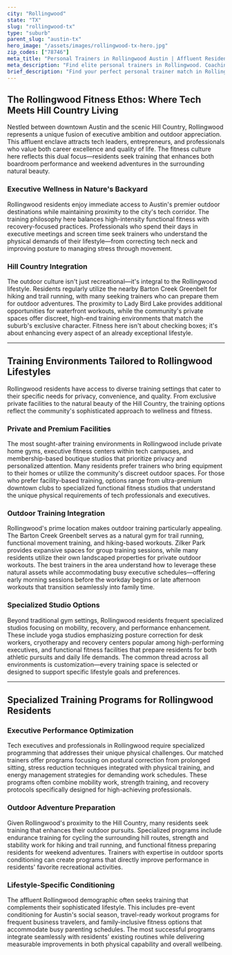 ```yaml
---
city: "Rollingwood"
state: "TX"
slug: "rollingwood-tx"
type: "suburb"
parent_slug: "austin-tx"
hero_image: "/assets/images/rollingwood-tx-hero.jpg"
zip_codes: ["78746"]
meta_title: "Personal Trainers in Rollingwood Austin | Affluent Residential & Downtown Access"
meta_description: "Find elite personal trainers in Rollingwood. Coaching for high-end residential clients, discreet training, and easy access to Zilker Park."
brief_description: "Find your perfect personal trainer match in Rollingwood, TX. Our exclusive service connects you with elite fitness professionals who understand the unique demands of Austin's tech executive lifestyle. Whether you need postural correction from long hours at your desk, high-performance training for Hill Country adventures, or stress-reduction workouts that fit your busy schedule, we match you with trainers who specialize in your specific goals. Stop wasting time with generic fitness solutions and discover the personalized approach that delivers real results for Rollingwood's discerning residents. Book your match consultation today."
---
```

## The Rollingwood Fitness Ethos: Where Tech Meets Hill Country Living

Nestled between downtown Austin and the scenic Hill Country, Rollingwood represents a unique fusion of executive ambition and outdoor appreciation. This affluent enclave attracts tech leaders, entrepreneurs, and professionals who value both career excellence and quality of life. The fitness culture here reflects this dual focus—residents seek training that enhances both boardroom performance and weekend adventures in the surrounding natural beauty.

### Executive Wellness in Nature's Backyard

Rollingwood residents enjoy immediate access to Austin's premier outdoor destinations while maintaining proximity to the city's tech corridor. The training philosophy here balances high-intensity functional fitness with recovery-focused practices. Professionals who spend their days in executive meetings and screen time seek trainers who understand the physical demands of their lifestyle—from correcting tech neck and improving posture to managing stress through movement.

### Hill Country Integration

The outdoor culture isn't just recreational—it's integral to the Rollingwood lifestyle. Residents regularly utilize the nearby Barton Creek Greenbelt for hiking and trail running, with many seeking trainers who can prepare them for outdoor adventures. The proximity to Lady Bird Lake provides additional opportunities for waterfront workouts, while the community's private spaces offer discreet, high-end training environments that match the suburb's exclusive character. Fitness here isn't about checking boxes; it's about enhancing every aspect of an already exceptional lifestyle.

---

## Training Environments Tailored to Rollingwood Lifestyles

Rollingwood residents have access to diverse training settings that cater to their specific needs for privacy, convenience, and quality. From exclusive private facilities to the natural beauty of the Hill Country, the training options reflect the community's sophisticated approach to wellness and fitness.

### Private and Premium Facilities

The most sought-after training environments in Rollingwood include private home gyms, executive fitness centers within tech campuses, and membership-based boutique studios that prioritize privacy and personalized attention. Many residents prefer trainers who bring equipment to their homes or utilize the community's discreet outdoor spaces. For those who prefer facility-based training, options range from ultra-premium downtown clubs to specialized functional fitness studios that understand the unique physical requirements of tech professionals and executives.

### Outdoor Training Integration

Rollingwood's prime location makes outdoor training particularly appealing. The Barton Creek Greenbelt serves as a natural gym for trail running, functional movement training, and hiking-based workouts. Zilker Park provides expansive spaces for group training sessions, while many residents utilize their own landscaped properties for private outdoor workouts. The best trainers in the area understand how to leverage these natural assets while accommodating busy executive schedules—offering early morning sessions before the workday begins or late afternoon workouts that transition seamlessly into family time.

### Specialized Studio Options

Beyond traditional gym settings, Rollingwood residents frequent specialized studios focusing on mobility, recovery, and performance enhancement. These include yoga studios emphasizing posture correction for desk workers, cryotherapy and recovery centers popular among high-performing executives, and functional fitness facilities that prepare residents for both athletic pursuits and daily life demands. The common thread across all environments is customization—every training space is selected or designed to support specific lifestyle goals and preferences.

---

## Specialized Training Programs for Rollingwood Residents

### Executive Performance Optimization

Tech executives and professionals in Rollingwood require specialized programming that addresses their unique physical challenges. Our matched trainers offer programs focusing on postural correction from prolonged sitting, stress reduction techniques integrated with physical training, and energy management strategies for demanding work schedules. These programs often combine mobility work, strength training, and recovery protocols specifically designed for high-achieving professionals.

### Outdoor Adventure Preparation

Given Rollingwood's proximity to the Hill Country, many residents seek training that enhances their outdoor pursuits. Specialized programs include endurance training for cycling the surrounding hill routes, strength and stability work for hiking and trail running, and functional fitness preparing residents for weekend adventures. Trainers with expertise in outdoor sports conditioning can create programs that directly improve performance in residents' favorite recreational activities.

### Lifestyle-Specific Conditioning

The affluent Rollingwood demographic often seeks training that complements their sophisticated lifestyle. This includes pre-event conditioning for Austin's social season, travel-ready workout programs for frequent business travelers, and family-inclusive fitness options that accommodate busy parenting schedules. The most successful programs integrate seamlessly with residents' existing routines while delivering measurable improvements in both physical capability and overall wellbeing.